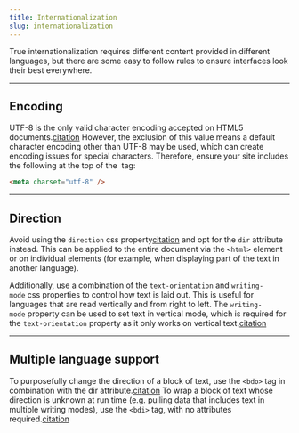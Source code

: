 ```yaml
---
title: Internationalization
slug: internationalization
---
```


<script>
  import Direction from "@examples/typography/internationalization/direction.svelte";
</script>

True internationalization requires different content provided in different languages, but there are some easy to follow rules to ensure interfaces look their best everywhere.

---

## Encoding

UTF-8 is the only valid character encoding accepted on HTML5 documents.[citation](https://developer.mozilla.org/en-US/docs/Web/HTML/Element/meta#charset) However, the exclusion of this value means a default character encoding other than UTF-8 may be used, which can create encoding issues for special characters. Therefore, ensure your site includes the following at the top of the <head> tag:

```html
<meta charset="utf-8" />
```

---

## Direction

Avoid using the `direction` css property[citation](https://developer.mozilla.org/en-US/docs/Web/CSS/direction) and opt for the `dir` attribute instead. This can be applied to the entire document via the `<html>` element or on individual elements (for example, when displaying part of the text in another language).

Additionally, use a combination of the `text-orientation` and `writing-mode` css properties to control how text is laid out. This is useful for languages that are read vertically and from right to left. The `writing-mode` property can be used to set text in vertical mode, which is required for the `text-orientation` property as it only works on vertical text.[citation](https://drafts.csswg.org/css-writing-modes/#text-orientation)

<Direction />

---

## Multiple language support

To purposefully change the direction of a block of text, use the `<bdo>` tag in combination with the dir attribute.[citation](https://developer.mozilla.org/en-US/docs/Web/HTML/Element/bdo) To wrap a block of text whose direction is unknown at run time (e.g. pulling data that includes text in multiple writing modes), use the `<bdi>` tag, with no attributes required.[citation](https://developer.mozilla.org/en-US/docs/Web/HTML/Element/bdi)
